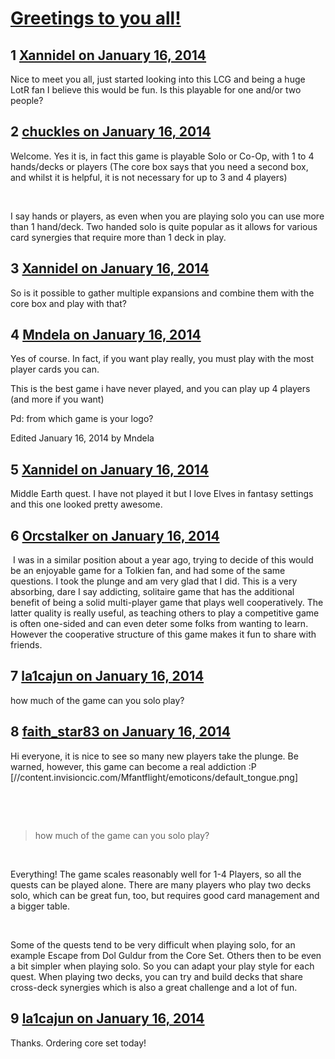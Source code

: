 # [Greetings to you all!](https://community.fantasyflightgames.com/topic/96962-greetings-to-you-all/)

## 1 [Xannidel on January 16, 2014](https://community.fantasyflightgames.com/topic/96962-greetings-to-you-all/?do=findComment&comment=955503)

Nice to meet you all, just started looking into this LCG and being a huge LotR fan I believe this would be fun. Is this playable for one and/or two people?

## 2 [chuckles on January 16, 2014](https://community.fantasyflightgames.com/topic/96962-greetings-to-you-all/?do=findComment&comment=955524)

Welcome. Yes it is, in fact this game is playable Solo or Co-Op, with 1 to 4 hands/decks or players (The core box says that you need a second box, and whilst it is helpful, it is not necessary for up to 3 and 4 players)

 

I say hands or players, as even when you are playing solo you can use more than 1 hand/deck. Two handed solo is quite popular as it allows for various card synergies that require more than 1 deck in play.

## 3 [Xannidel on January 16, 2014](https://community.fantasyflightgames.com/topic/96962-greetings-to-you-all/?do=findComment&comment=955527)

So is it possible to gather multiple expansions and combine them with the core box and play with that?

## 4 [Mndela on January 16, 2014](https://community.fantasyflightgames.com/topic/96962-greetings-to-you-all/?do=findComment&comment=955702)

Yes of course. In fact, if you want play really, you must play with the most player cards you can.

This is the best game i have never played, and you can play up 4 players (and more if you want)

Pd: from which game is your logo?

Edited January 16, 2014 by Mndela

## 5 [Xannidel on January 16, 2014](https://community.fantasyflightgames.com/topic/96962-greetings-to-you-all/?do=findComment&comment=955704)

Middle Earth quest. I have not played it but I love Elves in fantasy settings and this one looked pretty awesome.

## 6 [Orcstalker on January 16, 2014](https://community.fantasyflightgames.com/topic/96962-greetings-to-you-all/?do=findComment&comment=956125)

 I was in a similar position about a year ago, trying to decide of this would be an enjoyable game for a Tolkien fan, and had some of the same questions. I took the plunge and am very glad that I did. This is a very absorbing, dare I say addicting, solitaire game that has the additional benefit of being a solid multi-player game that plays well cooperatively. The latter quality is really useful, as teaching others to play a competitive game is often one-sided and can even deter some folks from wanting to learn. However the cooperative structure of this game makes it fun to share with friends.

## 7 [la1cajun on January 16, 2014](https://community.fantasyflightgames.com/topic/96962-greetings-to-you-all/?do=findComment&comment=956187)

how much of the game can you solo play?

## 8 [faith_star83 on January 16, 2014](https://community.fantasyflightgames.com/topic/96962-greetings-to-you-all/?do=findComment&comment=956238)

Hi everyone, it is nice to see so many new players take the plunge. Be warned, however, this game can become a real addiction :P [//content.invisioncic.com/Mfantflight/emoticons/default_tongue.png]

 

 

> how much of the game can you solo play?

 

Everything! The game scales reasonably well for 1-4 Players, so all the quests can be played alone. There are many players who play two decks solo, which can be great fun, too, but requires good card management and a bigger table.

 

Some of the quests tend to be very difficult when playing solo, for an example Escape from Dol Guldur from the Core Set. Others then to be even a bit simpler when playing solo. So you can adapt your play style for each quest. When playing two decks, you can try and build decks that share cross-deck synergies which is also a great challenge and a lot of fun.

## 9 [la1cajun on January 16, 2014](https://community.fantasyflightgames.com/topic/96962-greetings-to-you-all/?do=findComment&comment=956246)

Thanks. Ordering core set today!

